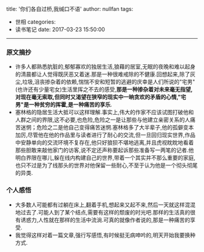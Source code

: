 title: '你们各自过桥,我缄口不语'
author: nullfan
tags:
  - 世相
categories:
  - 读书笔记
date: 2017-03-23 15:50:00
---
### 原文摘抄  
* 许多人都熟悉肮脏的,郁郁寡欢的独居生活,狼藉的居室,无眠的夜晚和难以起身的清晨都让人觉得既厌恶又着迷.那是一种很难戒除的不健康.回想起来,除了灰尘,垃圾,沮丧掺杂着的依赖,惴惴不安和短暂的逃避的庆幸是人们所说的"宅男"(也许还有少量宅女)生活里挥之不去的感受,**那是一种掺杂着对未来毫无指望,对现在毫无索取,但同时又渴望在狭窄的现实中一晌贪欢的矛盾的心情,"宅男"是一种贫穷的挥霍,是一种痛苦的享乐**.  
* 塞林格的隐居生活大抵可以这样理解.事实上,伟大的作家不应该试图打破他和人群之间的界限,这不必要,也危险,危险之一是让那些与他建立亲密关系的人痛苦迷惘；危险之二是他自己变得痛苦迷惘.塞林格多了大半辈子,他的孤僻变本加厉,尽管他在他的作品里与读者进行了耐心的交流,但一旦回归现实世界,作品中安静单向的交流环境不复存在,他只好狼狈不堪地逃离,并且虎视眈眈地看着那些胆敢来敲他家门的访客,说不定还声称要起诉那些准备写一两笔的记者.他明白界限在哪儿,躲在线内构建自己的世界,带着一个其实并不那么重要的家庭,也只不过是为了线那头的世界对他保留一些耐心,不至于认为他是一个彻头彻尾的异类.  

### 个人感悟  
* 大多数人可能都有过躺在床上,翻着手机,想起来又起不来,然后一天就这样混混地过去了.可能人到了某个结点,需要有这样的颓废的时光吧.那样的生活真的很有诱惑力,人性就在那样的生活中流淌.可真的就像作者说的,那是一种痛苦的享受.  
* 我觉得这样对着一篇文章,强行写感悟,有时候挺无病呻吟的,明天开始我要换种方式.  